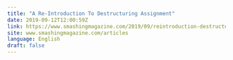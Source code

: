 ```yaml
---
title: "A Re-Introduction To Destructuring Assignment"
date: 2019-09-12T12:00:59Z
link: https://www.smashingmagazine.com/2019/09/reintroduction-destructuring-assignment/?utm_medium=RSS&utm_source=news.12bit.vn
site: www.smashingmagazine.com/articles
language: English
draft: false
---
```

